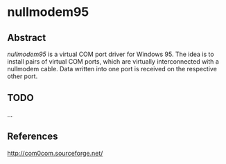 # nullmodem95

## Abstract
*nullmodem95* is a virtual COM port driver for Windows 95. 
The idea is to install pairs of virtual COM ports, which are virtually interconnected with a nullmodem cable.
Data written into one port is received on the respective other port.

## TODO
...

## References
http://com0com.sourceforge.net/

